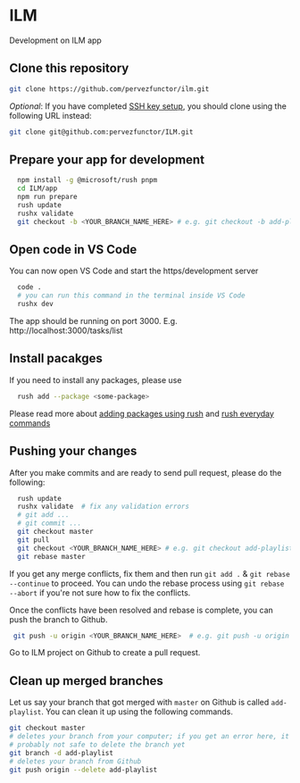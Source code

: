 # ILM

Development on ILM app

## Clone this repository

```bash
git clone https://github.com/pervezfunctor/ilm.git
```

_Optional_: If you have completed [SSH key setup](https://docs.github.com/en/github/authenticating-to-github/adding-a-new-ssh-key-to-your-github-account), you should clone using the
following URL instead:

```bash
git clone git@github.com:pervezfunctor/ILM.git
```

## Prepare your app for development

```bash
  npm install -g @microsoft/rush pnpm
  cd ILM/app
  npm run prepare
  rush update
  rushx validate
  git checkout -b <YOUR_BRANCH_NAME_HERE> # e.g. git checkout -b add-playlist
```

## Open code in VS Code

You can now open VS Code and start the https/development server

```bash
  code .
  # you can run this command in the terminal inside VS Code
  rushx dev
```

The app should be running on port 3000.
E.g. http://localhost:3000/tasks/list

## Install pacakges

If you need to install any packages, please use

```bash
  rush add --package <some-package>
```

Please read more about [adding packages using rush](https://rushjs.io/pages/developer/modifying_package_json/) and [rush everyday commands](https://rushjs.io/pages/developer/everyday_commands/)

## Pushing your changes

After you make commits and are ready to send pull request, please do the
following:

```bash
  rush update
  rushx validate  # fix any validation errors
  # git add ...
  # git commit ...
  git checkout master
  git pull
  git checkout <YOUR_BRANCH_NAME_HERE> # e.g. git checkout add-playlist
  git rebase master
```

If you get any merge conflicts, fix them and then run `git add .` &
`git rebase --continue` to proceed. You can undo the rebase process using
`git rebase --abort` if you're not sure how to fix the conflicts.

Once the conflicts have been resolved and rebase is complete, you can push the
branch to Github.

```bash
 git push -u origin <YOUR_BRANCH_NAME_HERE>  # e.g. git push -u origin add-playlist
```

Go to ILM project on Github to create a pull request.

## Clean up merged branches

Let us say your branch that got merged with `master` on Github is called
`add-playlist`. You can clean it up using the following commands.

```bash
git checkout master
# deletes your branch from your computer; if you get an error here, it's
# probably not safe to delete the branch yet
git branch -d add-playlist
# deletes your branch from Github
git push origin --delete add-playlist
```
